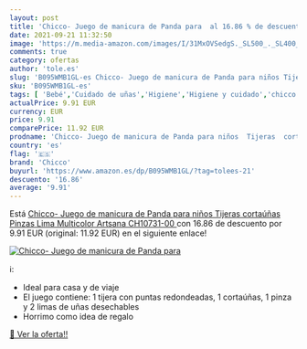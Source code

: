 ```yaml
---
layout: post
title: 'Chicco- Juego de manicura de Panda para  al 16.86 % de descuento'
date: 2021-09-21 11:32:50
image: 'https://m.media-amazon.com/images/I/31MxOVSedgS._SL500_._SL400_.jpg'
comments: true
category: ofertas
author: 'tole.es'
slug: 'B095WMB1GL-es Chicco- Juego de manicura de Panda para niños Tijeras...'
sku: 'B095WMB1GL-es'
tags: [ 'Bebé','Cuidado de uñas','Higiene','Higiene y cuidado','chicco','chicco-', ]
actualPrice: 9.91 EUR
currency: EUR
price: 9.91
comparePrice: 11.92 EUR
prodname: 'Chicco- Juego de manicura de Panda para niños  Tijeras  cortaúñas  Pinzas  Lima  Multicolor  Artsana CH10731-00 '
country: 'es'
flag: '🇪🇸'
brand: 'Chicco'
buyurl: 'https://www.amazon.es/dp/B095WMB1GL/?tag=tolees-21'
descuento: '16.86'
average: '9.91'
---
```


Está [Chicco- Juego de manicura de Panda para niños  Tijeras  cortaúñas  Pinzas  Lima  Multicolor  Artsana CH10731-00 ](https://www.amazon.es/dp/B095WMB1GL/?tag=tolees-21) con 16.86 de descuento por 9.91 EUR (original: 11.92 EUR) en el siguiente enlace!

[![Chicco- Juego de manicura de Panda para ](https://m.media-amazon.com/images/I/31MxOVSedgS._SL500_._SL400_.jpg)](https://www.amazon.es/dp/B095WMB1GL/?tag=tolees-21)

ℹ️:

- Ideal para casa y de viaje
- El juego contiene: 1 tijera con puntas redondeadas, 1 cortaúñas, 1 pinza y 2 limas de uñas desechables
- Horrimo como idea de regalo

[🛒 Ver la oferta!!](https://www.amazon.es/dp/B095WMB1GL/?tag=tolees-21)

